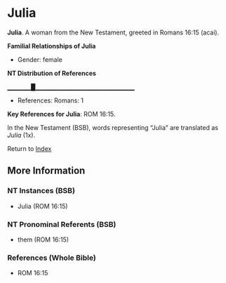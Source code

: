 # Julia
**Julia**. 
A woman from the New Testament, greeted in Romans 16:15 (acai). 




**Familial Relationships of Julia**


* Gender: female


**NT Distribution of References**

▁▁▁▁▁█▁▁▁▁▁▁▁▁▁▁▁▁▁▁▁▁▁▁▁▁▁
* References: Romans: 1



**Key References for Julia**: 
ROM 16:15. 




In the New Testament (BSB), words representing “Julia” are translated as 
*Julia* (1x). 


Return to [Index](00-Index.md)

## More Information

### NT Instances (BSB)

* Julia (ROM 16:15)



### NT Pronominal Referents (BSB)

* them (ROM 16:15)



### References (Whole Bible)

* ROM 16:15



